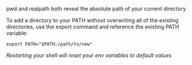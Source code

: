 <p>
  pwd and realpath both reveal the absolute path of your current directory
</p>

<p>
  To add a directory to your PATH without overwriting all of the existing directories, use the export command and reference the existing PATH variable:

</p>

```
export PATH="$PATH:/path/to/new"

```

<em>
Restarting your shell will reset your env variables to default values
</em>
